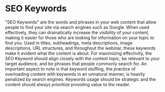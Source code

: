 # SEO Keywords

"SEO Keywords" are the words and phrases in your web content that allow people to find your site via search engines such as Google. When used effectively, they can dramatically increase the visibility of your content, making it easier for those who are looking for information on your topic to find you. Used in titles, subheadings, meta descriptions, image descriptions, URL structures, and throughout the webinar, these keywords make it evident what the content is about. For maximizing effectivity, the SEO Keyword should align closely with the content topic, be relevant to your target audience, and be phrases that people commonly search for. An important aspect to note is that keyword stuffing, the practice of overloading content with keywords in an unnatural manner, is heavily penalized by search engines. Keywords usage should be strategic and the content should always prioritize providing value to the reader.
